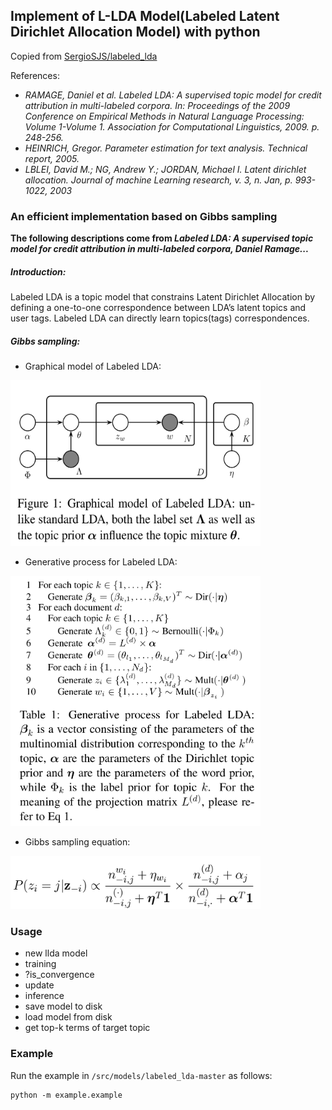 ## Implement of L-LDA Model(Labeled Latent Dirichlet Allocation Model) with python

Copied from [SergioSJS/labeled_lda](https://github.com/SergioSJS/labeled_lda)

References:
   * *RAMAGE, Daniel et al. Labeled LDA: A supervised topic model for credit attribution in multi-labeled corpora. In: Proceedings of the 2009 Conference on Empirical Methods in Natural Language Processing: Volume 1-Volume 1. Association for Computational Linguistics, 2009. p. 248-256.*
   * *HEINRICH, Gregor. Parameter estimation for text analysis. Technical report, 2005.*
   * *LBLEI, David M.; NG, Andrew Y.; JORDAN, Michael I. Latent dirichlet allocation. Journal of machine Learning research, v. 3, n. Jan, p. 993-1022, 2003*
   
### An efficient implementation based on Gibbs sampling

**The following descriptions come from *Labeled LDA: A supervised topic model for credit attribution in multi-labeled corpora, Daniel Ramage...***

##### Introduction:
Labeled LDA is a topic model that constrains Latent Dirichlet Allocation by defining a one-to-one correspondence between LDA’s latent topics and user tags.
Labeled LDA can directly learn topics(tags) correspondences.

##### Gibbs sampling:
* Graphical model of Labeled LDA:
<!-- ![https://github.com/JoeZJH/Labeled-LDA/blob/master/assets/graphical-of-labeled-lda.png](https://github.com/JoeZJH/Labeled-LDA/blob/master/assets/graphical-of-labeled-lda.png) -->

<img src="https://github.com/JoeZJH/Labeled-LDA-Python/blob/master/assets/graphical-of-labeled-lda.png" width="400" height="265"/>

* Generative process for Labeled LDA:
<!-- ![https://github.com/JoeZJH/Labeled-LDA/blob/master/assets/generative-process-for-labeled-lda.png](https://github.com/JoeZJH/Labeled-LDA/blob/master/assets/generative-process-for-labeled-lda.png) -->
<img src="https://github.com/JoeZJH/Labeled-LDA-Python/blob/master/assets/generative-process-for-labeled-lda.png" width="400" height="400"/>

* Gibbs sampling equation:
<!-- ![https://github.com/JoeZJH/Labeled-LDA/blob/master/assets/gibbs-sampling-equation.png](https://github.com/JoeZJH/Labeled-LDA/blob/master/assets/gibbs-sampling-equation.png) -->
<img src="https://github.com/JoeZJH/Labeled-LDA-Python/blob/master/assets/gibbs-sampling-equation.png" width="400" height="85"/>

### Usage
* new llda model
* training
* ?is_convergence
* update
* inference
* save model to disk
* load model from disk
* get top-k terms of target topic


### Example 

Run the example in `/src/models/labeled_lda-master` as follows:

```
python -m example.example
```